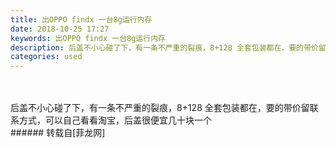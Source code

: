 ```yaml
---
title: 出OPPO findx 一台8g运行内存
date: 2018-10-25 17:27
keywords: 出OPPO findx 一台8g运行内存
description: 后盖不小心碰了下，有一条不严重的裂痕，8+128 全套包装都在，要的带价留联系方式，可以自己看看淘宝，后盖很便宜几十块一个
categories: used
---
```

<td class="t_f" id="postmessage_2165185">

<br/>
<br/>
后盖不小心碰了下，有一条不严重的裂痕，8+128 全套包装都在，要的带价留联系方式，可以自己看看淘宝，后盖很便宜几十块一个<br/>
</td>
###### 转载自[菲龙网]